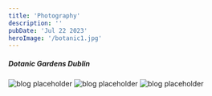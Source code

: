 ```yaml
---
title: 'Photography'
description: ''
pubDate: 'Jul 22 2023'
heroImage: '/botanic1.jpg'
---
```


##### Dotanic Gardens Dublin

![blog placeholder](/botanic2.jpg)
![blog placeholder](/botanic3.jpg)
![blog placeholder](/botanic4.jpg)
